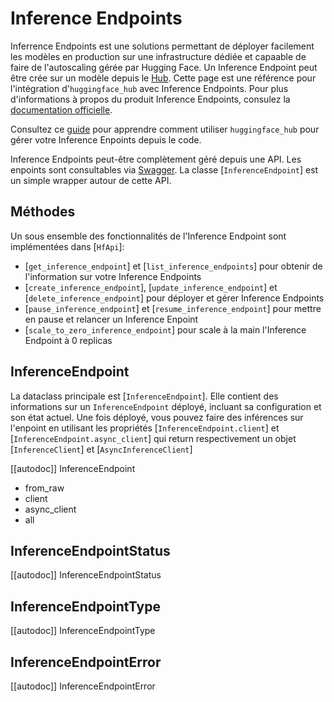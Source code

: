 # Inference Endpoints

Inferrence Endpoints est une solutions permettant de déployer facilement les modèles en production sur une infrastructure dédiée et capaable de faire de l'autoscaling gérée par Hugging Face. Un Inference Endpoint peut être crée sur un modèle depuis le [Hub](https://huggingface.co/models). Cette page est
une référence pour l'intégration d'`huggingface_hub` avec Inference Endpoints. Pour plus d'informations à propos du produit Inference Endpoints, consulez
la [documentation officielle](https://huggingface.co/docs/inference-endpoints/index).

<Tip>

Consultez ce [guide](../guides/inference_endpoints) pour apprendre comment utiliser `huggingface_hub` pour gérer votre Inference Enpoints depuis le code.

</Tip>

Inference Endpoints peut-être complètement géré depuis une API. Les enpoints sont consultables via [Swagger](https://api.endpoints.huggingface.cloud/).
La classe [`InferenceEndpoint`] est un simple wrapper autour de cette API.

## Méthodes

Un sous ensemble des fonctionnalités de l'Inference Endpoint sont implémentées dans [`HfApi`]: 

- [`get_inference_endpoint`] et [`list_inference_endpoints`] pour obtenir de l'information sur votre Inference Endpoints
- [`create_inference_endpoint`], [`update_inference_endpoint`] et [`delete_inference_endpoint`] pour déployer et gérer Inference Endpoints
- [`pause_inference_endpoint`] et [`resume_inference_endpoint`] pour mettre en pause et relancer un Inference Enpoint
- [`scale_to_zero_inference_endpoint`] pour scale à la main l'Inference Endpoint à 0 replicas

## InferenceEndpoint

La dataclass principale est [`InferenceEndpoint`]. Elle contient des informations sur un `InferenceEndpoint` déployé, incluant sa configuration et son
état actuel. Une fois déployé, vous pouvez faire des inférences sur l'enpoint en utilisant les propriétés [`InferenceEndpoint.client`] et [`InferenceEndpoint.async_client`] qui return respectivement un objet [`InferenceClient`] et [`AsyncInferenceClient`]

[[autodoc]] InferenceEndpoint
  - from_raw
  - client
  - async_client
  - all

## InferenceEndpointStatus

[[autodoc]] InferenceEndpointStatus

## InferenceEndpointType

[[autodoc]] InferenceEndpointType

## InferenceEndpointError

[[autodoc]] InferenceEndpointError
